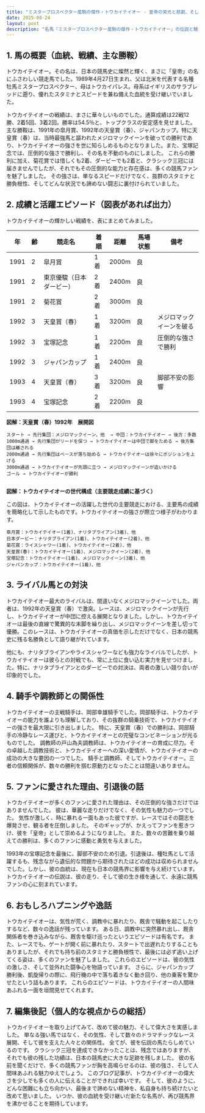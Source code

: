 ```yaml
---
title: "ミスタープロスペクター産駒の傑作・トウカイテイオー - 皇帝の栄光と悲劇、そして不滅の伝説"
date: 2025-08-24
layout: post
description: "名馬『ミスタープロスペクター産駒の傑作・トウカイテイオー』の伝説と魅力を深堀り"
---
```


## 1. 馬の概要（血統、戦績、主な勝鞍）

トウカイテイオー。その名は、日本の競馬史に燦然と輝く、まさに「皇帝」の名にふさわしい競走馬でした。1989年4月27日生まれ、父は北米を代表する名種牡馬ミスタープロスペクター、母はトウカイパレス。母系はイギリスのサラブレッドに遡り、優れたスタミナとスピードを兼ね備えた血統を受け継いでいました。

トウカイテイオーの戦績は、まさに華々しいものでした。通算成績は22戦12勝、2着5回、3着2回。勝率は54.5％と、トップクラスの安定感を見せました。  主な勝鞍は、1991年の皐月賞、1992年の天皇賞（春）、ジャパンカップ。特に天皇賞（春）は、当時最強馬と謳われたメジロマックイーンを破っての勝利であり、トウカイテイオーの強さを世に知らしめるものとなりました。また、宝塚記念では、圧倒的な強さで勝利し、その名を不動のものにしました。  これらの勝利に加え、菊花賞では惜しくも2着、ダービーでも2着と、クラシック三冠には届きませんでしたが、それでもその圧倒的な能力と存在感は、多くの競馬ファンを魅了しました。  その強さは、単なるスピードだけでなく、抜群のスタミナと勝負根性、そしてどんな状況でも諦めない闘志に裏付けられていました。


## 2. 成績と活躍エピソード（図表があれば出力）

トウカイテイオーの輝かしい戦績を、表にまとめてみました。

| 年 | 齢 | 競走名 | 着順 | 距離 | 馬場状態 | 備考 |
|---|---|---|---|---|---|---|
| 1991 | 2 | 皐月賞 | 1着 | 2000m | 良 | |
| 1991 | 2 | 東京優駿（日本ダービー） | 2着 | 2400m | 良 | |
| 1991 | 2 | 菊花賞 | 2着 | 3000m | 良 | |
| 1992 | 3 | 天皇賞（春） | 1着 | 3200m | 良 | メジロマックイーンを破る |
| 1992 | 3 | 宝塚記念 | 1着 | 2200m | 良 | 圧倒的な強さで勝利 |
| 1992 | 3 | ジャパンカップ | 1着 | 2400m | 良 | |
| 1993 | 4 | 天皇賞（春） | 3着 | 3200m | 良 | 脚部不安の影響 |
| 1993 | 4 | 宝塚記念 | 2着 | 2200m | 良 | |


**図解：天皇賞（春）1992年　展開図**

```
スタート → 先行集団：メジロマックイーン、他  → 中団：トウカイテイオー → 後方：多数
1000m通過 → 先行集団がリードを保つ → トウカイテイオーは中団で脚をためる → 後方集団は離される
2000m通過 → 先行集団はペースが落ち始める → トウカイテイオーは徐々にポジションを上げる
3000m通過 → トウカイテイオーが先頭に立つ → メジロマックイーンが追いかける
ゴール → トウカイテイオーが勝利


```

**図解：トウカイテイオーの世代構成（主要競走成績に基づく）**

この図は、トウカイテイオーの活躍した世代の主要競走における、主要馬の成績を簡略化して示したものです。トウカイテイオーの強さが際立つ様子がわかります。


```
皐月賞：トウカイテイオー(1着)、ナリタブライアン(3着)、他
日本ダービー：ナリタブライアン(1着)、トウカイテイオー(2着)、他
菊花賞：ライスシャワー(1着)、トウカイテイオー(2着)、他
天皇賞(春)：トウカイテイオー(1着)、メジロマックイーン(2着)、他
宝塚記念：トウカイテイオー(1着)、メジロマックイーン(3着)、他
ジャパンカップ：トウカイテイオー(1着)、他
```


## 3. ライバル馬との対決

トウカイテイオー最大のライバルは、間違いなくメジロマックイーンでした。両者は、1992年の天皇賞（春）で激突。レースは、メジロマックイーンが先行し、トウカイテイオーが中団に控える展開となりました。しかし、トウカイテイオーは最後の直線で驚異的な末脚を繰り出し、メジロマックイーンを差し切って優勝。このレースは、トウカイテイオーの真価を示しただけでなく、日本の競馬史に残る名勝負として語り継がれています。

他にも、ナリタブライアンやライスシャワーなども強力なライバルでしたが、トウカイテイオーは彼らとの対戦でも、常に上位に食い込む実力を見せつけました。特に、ナリタブライアンとのダービーでの対決は、両者の激しい競り合いが印象的でした。


## 4. 騎手や調教師との関係性

トウカイテイオーの主戦騎手は、岡部幸雄騎手でした。岡部騎手は、トウカイテイオーの能力を誰よりも理解しており、その抜群の騎乗技術で、トウカイテイオーの強さを最大限に引き出しました。  特に、天皇賞（春）での勝利は、岡部騎手の冷静なレース運びと、トウカイテイオーとの完璧なコンビネーションが光るものでした。  調教師の戸山為夫調教師は、トウカイテイオーの育成に尽力。その卓越した調教技術と、トウカイテイオーへの深い愛情が、トウカイテイオーの成功の大きな要因の一つでした。  騎手と調教師、そしてトウカイテイオー。三者の信頼関係が、数々の勝利を掴む原動力となったことは間違いありません。


## 5. ファンに愛された理由、引退後の話

トウカイテイオーが多くのファンに愛された理由は、その圧倒的な強さだけではありませんでした。  彼は、華麗な走りだけでなく、その気性も魅力の一つでした。  気性が激しく、時に暴れる一面もあった彼ですが、レースではその闘志を爆発させ、観る者を圧倒しました。  そのギャップが、かえってファンを惹きつけ、彼を「皇帝」として崇めるようになりました。  また、数々の苦難を乗り越えての勝利は、多くのファンに感動と勇気を与えました。

1993年の宝塚記念を最後に、脚部不安のため引退。引退後は、種牡馬として活躍するも、残念ながら遺伝的な問題から期待されたほどの成功は収められませんでした。しかし、彼の血統は、現在も日本の競馬界に影響を与え続けています。  トウカイテイオーの伝説は、彼の走り、そして彼の生き様を通して、永遠に競馬ファンの心に刻まれています。


## 6. おもしろハプニングや逸話

トウカイテイオーは、気性が荒く、調教中に暴れたり、厩舎で騒動を起こしたりするなど、数々の逸話が残っています。  ある日、調教中に突然暴れ出し、厩舎関係者を巻き込みながら、厩舎を駆け巡ったというエピソードは有名です。  また、レースでも、ゲートが開く前に暴れたり、スタートで出遅れたりすることもありましたが、それでも持ち前のスタミナと勝負根性で、最後には必ず追い上げてくる姿は、多くのファンを魅了しました。  これらのエピソードは、彼の気性の激しさ、そして並外れた闘争心を物語っています。  さらに、ジャパンカップ勝利後、凱旋帰りの際に、飛行機の中で落ち着きなく動き回り、他の乗客を驚かせたという話もあります。  これらのエピソードは、トウカイテイオーの人間味あふれる一面を垣間見せてくれます。


## 7. 編集後記（個人的な視点からの総括）

トウカイテイオーを取り上げてみて、改めて彼の魅力、そして偉大さを実感しました。  単なる強い馬ではなく、その気性、そして数々のドラマチックなレース展開、そして彼を支えた人々との関係性。  全てが、彼を伝説の馬たらしめているのです。  クラシック三冠を達成できなかったことは、残念ではありますが、それでも彼の残した功績は、日本の競馬史に大きな足跡を残しました。  彼の名前を聞くだけで、多くの競馬ファンが胸を高鳴らせるのは、彼の強さ、そして人間味あふれる魅力ゆえでしょう。  このブログ記事が、トウカイテイオーの偉大さを少しでも多くの人に伝えることができれば幸いです。  そして、彼のように、どんな困難にも立ち向かい、最後まで諦めない精神を、私自身も持ち続けたいと改めて思いました。  いつか、彼の血統を受け継いだ新たな名馬が、再び競馬界を沸かせることを期待しています。
